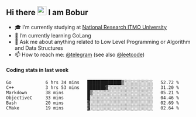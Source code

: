 ## Hi there <img src="https://media.giphy.com/media/hvRJCLFzcasrR4ia7z/giphy.gif" width="25px"> I am Bobur

- :mortar_board: I’m currently studying at [National Research ITMO University](https://itmo.ru/)
- :seedling: I’m currently learning GoLang
- :speech_balloon: Ask me about anything related to Low Level Programming or Algorithm and Data Structures
- :mailbox: How to reach me: [@telegram](https://t.me/bobur_zakirov) (see also [@leetcode](https://leetcode.com/insanis/))      

#### Coding stats in last week

<!--START_SECTION:waka-->

```text
Go             6 hrs 34 mins   █████████████▒░░░░░░░░░░░   52.72 %
C++            3 hrs 53 mins   ███████▓░░░░░░░░░░░░░░░░░   31.20 %
Markdown       38 mins         █▒░░░░░░░░░░░░░░░░░░░░░░░   05.21 %
ObjectiveC     33 mins         █░░░░░░░░░░░░░░░░░░░░░░░░   04.46 %
Bash           20 mins         ▓░░░░░░░░░░░░░░░░░░░░░░░░   02.69 %
CMake          19 mins         ▓░░░░░░░░░░░░░░░░░░░░░░░░   02.64 %
```

<!--END_SECTION:waka-->
